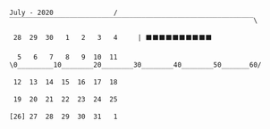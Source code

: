 ``July - 2020`` ``            ``  ``/‾‾‾‾‾‾‾‾‾‾‾‾‾‾‾‾‾‾‾‾‾‾‾‾‾‾‾‾‾‾‾‾‾‾‾‾‾‾‾‾‾‾‾‾‾‾‾‾‾‾‾‾‾‾‾‾‾‾‾‾‾\ ``

`` 28  29  30   1   2   3   4 `` `` ``  ``| ⬛⬛⬛⬛⬛⬛⬛⬛⬛⬛``

``  5   6   7   8   9  10  11 `` `` ``  ``\0_________10________20________30________40________50_______60/``

`` 12  13  14  15  16  17  18 `` `` `` 

`` 19  20  21  22  23  24  25 `` `` `` 

``[26] 27  28  29  30  31   1 `` `` `` 

